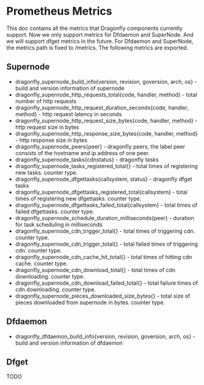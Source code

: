 # Prometheus Metrics

This doc contains all the metrics that Dragonfly components currently support. Now we only support metrics for Dfdaemon and SuperNode. And we will support dfget metrics in the future. For Dfdaemon and SuperNode, the metrics path is fixed to /metrics. The following metrics are exported.

## Supernode

- dragonfly_supernode_build_info{version, revision, goversion, arch, os} - build and version information of supernode
- dragonfly_supernode_http_requests_total{code, handler, method} - total number of http requests
- dragonfly_supernode_http_request_duration_seconds{code, handler, method} - http request latency in seconds
- dragonfly_supernode_http_request_size_bytes{code, handler, method} - http request size in bytes
- dragonfly_supernode_http_response_size_bytes{code, handler, method} - http response size in bytes
- dragonfly_supernode_peers{peer} - dragonfly peers, the label peer consists of the hostname and ip address of one peer.
- dragonfly_supernode_tasks{cdnstatus} - dragonfly tasks
- dragonfly_supernode_tasks_registered_total{} - total times of registering new tasks. counter type.
- dragonfly_supernode_dfgettasks{callsystem, status} - dragonfly dfget tasks
- dragonfly_supernode_dfgettasks_registered_total{callsystem} - total times of registering new dfgettasks. counter type.
- dragonfly_supernode_dfgettasks_failed_total{callsystem} - total times of failed dfgettasks. counter type.
- dragonfly_supernode_schedule_duration_milliseconds{peer} - duration for task scheduling in milliseconds
- dragonfly_supernode_cdn_trigger_total{} - total times of triggering cdn. counter type.
- dragonfly_supernode_cdn_trigger_total{} - total failed times of triggering cdn. counter type.
- dragonfly_supernode_cdn_cache_hit_total{} - total times of hitting cdn cache. counter type.
- dragonfly_supernode_cdn_download_total{} - total times of cdn downloading. counter type.
- dragonfly_supernode_cdn_download_failed_total{} - total failure times of cdn downloading. counter type.
- dragonfly_supernode_pieces_downloaded_size_bytes{} - total size of pieces downloaded from supernode in bytes. counter type.

## Dfdaemon

- dragonfly_dfdaemon_build_info{version, revision, goversion, arch, os} - build and version information of dfdaemon

## Dfget

TODO